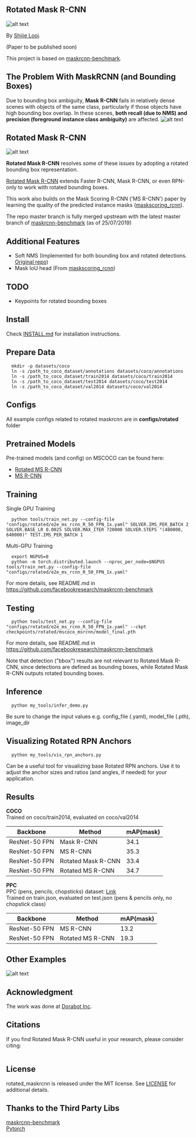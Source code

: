 Rotated Mask R-CNN
-----------------
![alt text](demo/surfboard.png)

By [Shijie Looi](https://github.com/mrlooi). 

(Paper to be published soon)

This project is based on [maskrcnn-benchmark](https://github.com/facebookresearch/maskrcnn-benchmark).

The Problem With MaskRCNN (and Bounding Boxes)
-------------
Due to bounding box ambiguity, **Mask R-CNN** fails in relatively dense scenes with objects of the same class, particularly if those objects have high bounding box overlap. In these scenes, **both recall (due to NMS) and precision (foreground instance class ambiguity)** are affected.
![alt text](demo/mrcnn_pencils.png)

Rotated Mask R-CNN
-------------
![alt text](demo/rotated_mrcnn_pencils.png)

**Rotated Mask R-CNN** resolves some of these issues by adopting a rotated bounding box representation.

[Rotated Mask R-CNN]() extends Faster R-CNN, Mask R-CNN, or even RPN-only to work with rotated bounding boxes.

This work also builds on the Mask Scoring R-CNN ('MS R-CNN') paper by learning the quality of the predicted instance masks ([maskscoring_rcnn](https://github.com/zjhuang22/maskscoring_rcnn)).

The repo master branch is fully merged upstream with the latest master branch of [maskrcnn-benchmark](https://github.com/facebookresearch/maskrcnn-benchmark) (as of 25/07/2019)

Additional Features
-----------------
- Soft NMS (Implemented for both bounding box and rotated detections. [Original repo](https://github.com/bharatsingh430/soft-nms))
- Mask IoU head (From [maskscoring_rcnn](https://github.com/zjhuang22/maskscoring_rcnn)) 

TODO
-----------------
- Keypoints for rotated bounding boxes

Install
-----------------
  Check [INSTALL.md](INSTALL.md) for installation instructions.


Prepare Data
----------------
```
  mkdir -p datasets/coco
  ln -s /path_to_coco_dataset/annotations datasets/coco/annotations
  ln -s /path_to_coco_dataset/train2014 datasets/coco/train2014
  ln -s /path_to_coco_dataset/test2014 datasets/coco/test2014
  ln -s /path_to_coco_dataset/val2014 datasets/coco/val2014
```

Configs
---------------
All example configs related to rotated maskrcnn are in **configs/rotated** folder

Pretrained Models
---------------
Pre-trained models (and config) on MSCOCO can be found here:
 - [Rotated MS R-CNN](https://drive.google.com/open?id=1HYER9pFxvg6y43UeqAzu8u1YDazewrns)
 - [MS R-CNN](https://drive.google.com/open?id=1rBmxrW0PqKUKwgWNGDEnEjbupS69DeV0)


Training
----------------
Single GPU Training
```
  python tools/train_net.py --config-file "configs/rotated/e2e_ms_rcnn_R_50_FPN_1x.yaml" SOLVER.IMS_PER_BATCH 2 SOLVER.BASE_LR 0.0025 SOLVER.MAX_ITER 720000 SOLVER.STEPS "(480000, 640000)" TEST.IMS_PER_BATCH 1
```
Multi-GPU Training
```
  export NGPUS=8
  python -m torch.distributed.launch --nproc_per_node=$NGPUS tools/train_net.py --config-file "configs/rotated/e2e_ms_rcnn_R_50_FPN_1x.yaml" 
```

For more details, see README.md in https://github.com/facebookresearch/maskrcnn-benchmark

Testing
----------------
```
  python tools/test_net.py --config-file "configs/rotated/e2e_ms_rcnn_R_50_FPN_1x.yaml" --ckpt checkpoints/rotated/mscoco_msrcnn/model_final.pth  
```
For more details, see README.md in https://github.com/facebookresearch/maskrcnn-benchmark  

Note that detection ("bbox") results are not relevant to Rotated Mask R-CNN, since detections are defined as bounding boxes, while Rotated Mask R-CNN outputs rotated bounding boxes.  

Inference
----------------
```
  python my_tools/infer_demo.py
```
Be sure to change the input values e.g. config_file (.yaml), model_file (.pth), image_dir

Visualizing Rotated RPN Anchors
------------
```
  python my_tools/vis_rpn_anchors.py
```
Can be a useful tool for visualizing base Rotated RPN anchors. Use it to adjust the anchor sizes and ratios (and angles, if needed) for your application. 

Results
------------  
**COCO**  
Trained on coco/train2014, evaluated on coco/val2014

| Backbone  | Method | mAP(mask) |
|----------|--------|-----------|
| ResNet-50 FPN | Mask R-CNN | 34.1 |
| ResNet-50 FPN | MS R-CNN | 35.3 |
| ResNet-50 FPN | Rotated Mask R-CNN | 33.4 |
| ResNet-50 FPN | Rotated MS R-CNN | 34.7 |

**PPC**  
PPC (pens, pencils, chopsticks) dataset: [Link](https://drive.google.com/open?id=1B4jV49KGVJtiZJVxcG11kNzGQKV02NHz)  
Trained on train.json, evaluated on test.json (pens & pencils only, no chopstick class)

| Backbone  | Method | mAP(mask) |
|----------|--------|-----------|
| ResNet-50 FPN | MS R-CNN | 13.2 |
| ResNet-50 FPN | Rotated MS R-CNN | 19.3 |


Other Examples
-------------
![alt text](demo/ocr_1.png)

Acknowledgment
-------------
The work was done at [Dorabot Inc](https://www.dorabot.com/).

Citations
---------------
If you find Rotated Mask R-CNN useful in your research, please consider citing:
```   
```

License
---------------
rotated_maskrcnn is released under the MIT license. See [LICENSE](LICENSE) for additional details.

Thanks to the Third Party Libs
---------------  
[maskrcnn-benchmark](https://github.com/facebookresearch/maskrcnn-benchmark)   
[Pytorch](https://github.com/pytorch/pytorch)   
